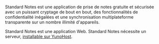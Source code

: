 Standard Notes est une application de prise de notes gratuite et sécurisée avec un puissant cryptage de bout en bout, des fonctionnalités de confidentialité inégalées et une synchronisation multiplateforme transparente sur un nombre illimité d'appareils.

Standard Notes est une application Web. Standard Notes nécessite un serveur, [installable sur YunoHost](https://github.com/YunoHost-Apps/snserver_ynh).

